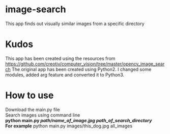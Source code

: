 # image-search
This app finds out visually similar images from a specific directory

# Kudos
This app has been created using the resources from https://github.com/creotiv/computer_vision/tree/master/opencv_image_search
The original app has been created using Python2. I changed some modules, added arg feature and converted it to Python3.

# How to use
Download the main.py file<br>
Search images using command line
<b>python&nbsp;main.py&nbsp;<i>path/name_of_image.jpg</i>&nbsp;<i>path_of_search_directory</i></b><br>
<b>For example</b> python&nbsp;main.py&nbsp;images/this_dog.jpg&nbsp;all_images

